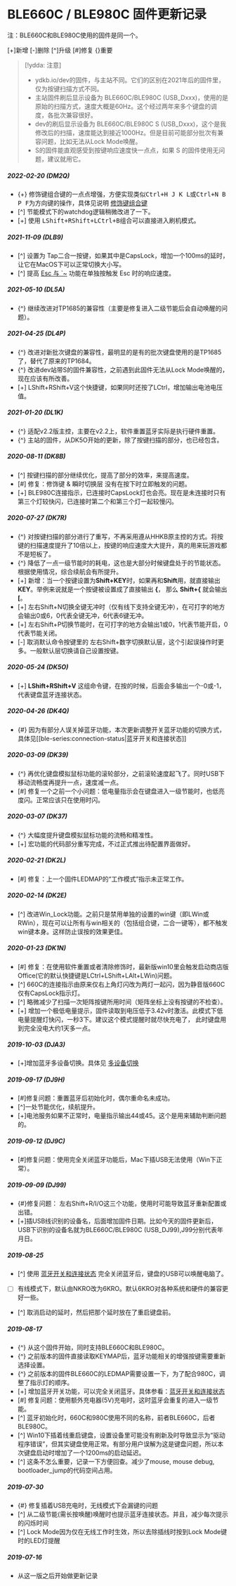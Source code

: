 # BLE660C / BLE980C 固件更新记录

注：BLE660C和BLE980C使用的固件是同一个。

[+]新增 [-]删除 [^]升级 [#]修复 {}重要

> [!ydda: 注意]
> - ydkb.io/dev的固件，与主站不同。它们的区别在2021年后的固件里，仅为按键扫描方式不同。
> - 主站固件刷后显示设备为 BLE660C/BLE980C (USB_Dxxx)，使用的是原始的扫描方式，速度大概是60Hz。这个经过两年来多个键盘的调度，各批次兼容很好。
> - dev的刷后显示设备为 BLE660C/BLE980C S (USB_Dxxx)，这个是我修改后的扫描，速度能达到接近1000Hz。但是目前可能部分批次有兼容问题，比如无法从Lock Mode唤醒。
>  - S的固件能直观感受到按键响应速度快一点点，如果 S 的固件使用无问题，建议就用它。

##### 2022-02-20 (DM2Q)
- {+} 修饰键组合键的一点点增强，方便实现类似<kbd>Ctrl+H J K L</kbd>或<kbd>Ctrl+N B P F</kbd>为方向键的操作，具体见说明 [修饰键组合键](edit-keymap/mods-key.md)
- [^] 节能模式下的watchdog逻辑稍微改进了一下。
- [+] 使用 <kbd>LShift+RShift+LCtrl+B</kbd>组合可以直接进入刷机模式。

##### 2021-11-09 (DLB9)
  - [^] 设置为 Tap二合一按键，如果其中是CapsLock，增加一个100ms的延时，让它在MacOS下可以正常切换大小写。
  - [^] 提高 [Esc 与 \`\~](/features/tricky-esc) 功能在单独按触发 Esc 时的响应速度。

##### 2021-05-10 (DL5A)
  - {^} 继续改进对TP1685的兼容性（主要是修复进入二级节能后会自动唤醒的问题）。

##### 2021-04-25 (DL4P)
  - {^} 改进对新批次键盘的兼容性，最明显的是有的批次键盘使用的是TP1685了，替代了原来的TP1684。
  - {^} 改进dev站带S的固件兼容性，之前遇到此固件无法从Lock Mode唤醒的，现在应该有所改善。
  - [+] <key>LShift+RShift+V</key>这个快捷键，如果同时还按了<key>LCtrl</key>，增加输出电池电压值。

##### 2021-01-20 (DL1K)
  - {^} 适配v2.2版主控，主要在v2.2上，软件重置蓝牙实际是执行硬件重置。
  - {^} 主站的固件，从DK5O开始的更新，除了按键扫描的部分，也已经包含。

##### 2020-08-11 (DK8B) 
  - [^] 按键扫描的部分继续优化，提高了部分的效率，来提高速度。
  - [#] 修复：修饰键 & 瞬时切换层 没有在按下时立即触发的问题。
  - [+] BLE980C连接指示，已连接时CapsLock灯也会亮。现在是未连接时只有第三个灯较快闪，已连接时第二个和第三个灯一起较慢闪。

##### 2020-07-27 (DK7R) 
  - {^} 对按键扫描的部分进行了重写，不再采用遵从HHKB原主控的方式。将按键的扫描速度提升了10倍以上，按键的响应速度大大提升，真的用来玩游戏都不是短板了。
  - {^} 降低了一点一级节能时的耗电，这也是大部分时候键盘处于的节能状态。根据使用情况，综合续航会有所提升。
  - [+] 新增：当一个按键设置为**Shift+KEY**时，如果再和**Shift**用，就直接输出**KEY**。举例来说就是一个按键被设置成了直接输出 **{**， 那么 **Shift+{** 就会输出 **[**。
  - [+] 左右Shift+N切换全键无冲时（仅有线下支持全键无冲），在可打字的地方会输出0或6，0代表全键无冲，6代表6键无冲。
  - [+] 左右Shift+P切换节能时，在可打字的地方会输出1或0，1代表节能开启，0代表节能关闭。
  - [-] 取消默认命令按键里的 左右Shift+数字切换默认层，这个引起误操作时更多。一般默认层切换请自己设置按键。

##### 2020-05-24 (DK5O)
  - [+] **LShift+RShift+V** 这组命令键，在按的时候，后面会多输出一个-0或-1，代表键盘蓝牙连接状态。

##### 2020-04-26 (DK4Q)
  - {#} 因为有部分人误关掉蓝牙功能，本次更新调整开关蓝牙功能的切换方式，具体见[[ble-series:connection-status|蓝牙开关和连接状态]]

##### 2020-03-09 (DK39)
  - {^} 再优化键盘模拟鼠标功能的滚轮部分，之前滚轮速度起飞了。同时USB下移动流畅度再提升一点，速度减一点。
  - [#] 修复一个之前一个小问题：低电量指示会在键盘进入一级节能时，也低亮度闪。正常应该只在使用时闪。

##### 2020-03-07 (DK37)
  - {^} 大幅度提升键盘模拟鼠标功能的流畅和精准性。
  - [+] 宏功能的代码部分重写完成，不过正式推出待配置界面做好。

##### 2020-02-21 (DK2L)
  - [#] 修复：上一个固件LEDMAP的“工作模式”指示未正常工作。

##### 2020-02-14 (DK2E)
  - [^] 改进Win_Lock功能。之前只是禁用单独的设置的win键（即LWin或RWin），现在可以让所有与win相关的（包括组合键，二合一键等），都不触发win键本身。这样防止误按的效果更佳。

##### 2020-01-23 (DK1N)
  - [#] 修复：在使用软件重置或者清除修饰时，最新版win10里会触发启动商店版Office(它的默认快捷键是LCtrl+LShift+LAlt+LWin)问题。
  - [^] 660C的连接指示由原来仅右上角灯闪改为两灯一起闪，因为静音版660C仅有CapsLock指示灯。
  - [^] 略微减少了扫描一次矩阵按键所用时间（矩阵坐标上没有按键的不检查）。
  - [+] 增加一个极低电量提示，固件读取到电压低于3.42v时激活。此模式下低电量提醒灯快闪，一秒3下。建议这个模式提醒时就尽快充电了， 此时键盘用到完全没电大约1天多一点。

##### 2019-10-03 (DJA3)
  - [+]增加蓝牙多设备切换。具体见 [多设备切换](/ble-series/device-switching)

##### 2019-09-17 (DJ9H)
  - [#]修复问题：重置蓝牙后初始化时，偶尔重命名未成功。
  - [^]一处节能优化，续航提升。
  - [+]电池服务如果不正常时，电量指示输出44或45。这个是用来辅助判断问题的。

##### 2019-09-12 (DJ9C)
  - [#]修复问题：使用完全关闭蓝牙功能后，Mac下插USB无法使用（Win下正常）。

##### 2019-09-09 (DJ99)
  - {#}修复问题： 左右Shift+R/I/O这三个功能，使用时可能导致蓝牙重新配置或出错。
  - [+]插USB线识别的设备名，后面增加固件日期。比如今天的固件更新后，USB下识别的设备名就为BLE660C/BLE980C (USB_DJ99),J99分别代表年月日。

##### 2019-08-25
  - [^] 使用 [蓝牙开关和连接状态](/ble-series/connection-status) 完全关闭蓝牙后，键盘的USB可以唤醒电脑了。
  - [ ] 有线模式下，默认由NKRO改为6KRO。默认6KRO对各种系统和硬件的兼容更好一些。
  - [^] 取消启动的延时，然后把那个延时放在了重启键盘前。

##### 2019-08-17 
  - {^} 从这个固件开始，同时支持BLE660C和BLE980C。
  - {^} 之前版本的固件直接读取KEYMAP后，蓝牙功能相关的增强按键需要重新选择设置。
  - {^} 之前版本的固件BLE660C的LEDMAP需要设置一下，为了配合980C，调整了指示灯的顺序。
  - [+] 增加蓝牙开关功能，可以完全关闭蓝牙。具体参看：[蓝牙开关和连接状态](/ble-series/connection-status)
  - [#] 修复问题：使用额外充电器(5V)充电时，这时蓝牙会重复的进入一级节能。
  - [^] 蓝牙初始化时，660C和980C使用不同的名称，前者BLE660C，后者BLE980C。
  - [^] Win10下插着线重启键盘，设置设备里可能没有刷新及时导致显示为“驱动程序错误”，但其实键盘使用正常。有部分用户误解为这是键盘问题，所以本次键盘启动时增加了一个1200ms的启动延迟。
  - [^] 这条不怎么重要，记录一下方便回查。减少了mouse, mouse debug, bootloader_jump的代码空间占用。


##### 2019-07-30
  - {#} 修复插着USB充电时，无线模式下会漏键的问题
  - [^] 从二级节能(需长按唤醒)唤醒时也提示蓝牙连接状态。并且，减少每次提示的闪烁时间
  - [^] Lock Mode因为仅在无线工作时生效，所以去除插线时按到Lock Mode键时的LED灯提醒


##### 2019-07-16
  - 从这一版之后开始做更新记录
